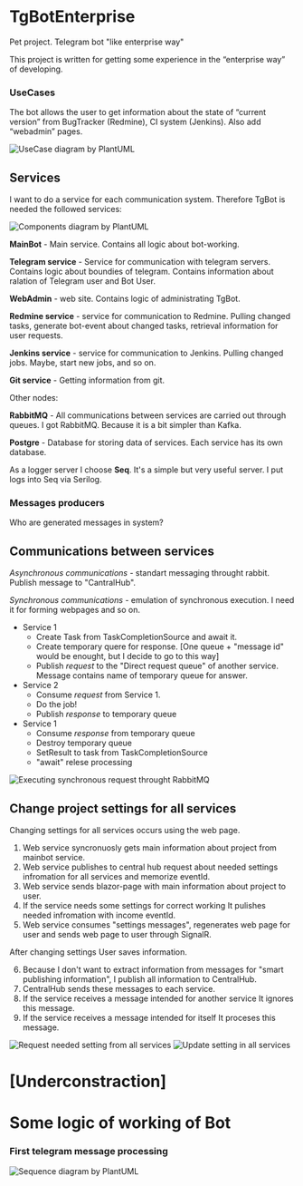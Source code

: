 # TgBotEnterprise
Pet project. Telegram bot "like enterprise way" 

This project is written for getting some experience in the “enterprise way” of developing.


### UseCases

The bot allows the user to get information about the state of “current version” from BugTracker (Redmine), CI system (Jenkins). 
Also add “webadmin” pages.

![UseCase diagram by PlantUML](http://www.plantuml.com/plantuml/proxy?cache=no&src=https://raw.githubusercontent.com/zavpav/TgBotEnterprise/main/UseCase.puml)


## Services

I want to do a service for each communication system.
Therefore TgBot is needed the followed services:

![Components diagram by PlantUML](http://www.plantuml.com/plantuml/proxy?cache=no&src=https://raw.githubusercontent.com/zavpav/TgBotEnterprise/main/Components.puml)


**MainBot** - Main service.  Contains all logic about bot-working.

**Telegram service** - Service for communication with telegram servers. Contains logic about boundies of telegram. Contains information about ralation of Telegram user and Bot User.

**WebAdmin** - web site. Contains logic of administrating TgBot.

**Redmine service** - service for communication to Redmine. Pulling changed tasks, generate bot-event about changed tasks, retrieval information for user requests.

**Jenkins service** - service for communication to Jenkins. Pulling changed jobs. Maybe, start new jobs, and so on.

**Git service** - Getting information from git.

Other nodes:

**RabbitMQ** - All communications between services are carried out through queues. I got RabbitMQ. Because it is a bit simpler than Kafka.

**Postgre** - Database for storing data of services. Each service has its own database.

As a logger server I choose **Seq**. It's a simple but very useful server. I put logs into Seq via Serilog.

### Messages producers

Who are generated messages in system?






## Communications between services
_Asynchronous communications_ - standart messaging throught rabbit. Publish message to "CantralHub".

_Synchronous communications_ - emulation of synchronous execution. I need it for forming webpages and so on.
- Service 1
    - Create Task from TaskCompletionSource and await it. 
    - Create temporary quere for response. [One queue + "message id" would be enought, but I decide to go to this way]    
    - Publish _request_ to the "Direct request queue" of another service. Message contains name of temporary queue for answer.
- Service 2
    - Consume _request_ from Service 1.
    - Do the job!
    - Publish _response_ to temporary queue
- Service 1
    - Consume _response_ from temporary queue
    - Destroy temporary queue
    - SetResult to task from TaskCompletionSource
    - "await" relese processing

![Executing synchronous request throught RabbitMQ](http://www.plantuml.com/plantuml/proxy?cache=no&src=https://raw.githubusercontent.com/zavpav/TgBotEnterprise/main/RabbitSynchronousRequest.puml)


## Change project settings for all services
Сhanging settings for all services occurs using the web page. 
1. Web service syncronuosly gets main information about project from mainbot service. 
2. Web service publishes to central hub request about needed settings infromation for all services and memorize eventId.
3. Web service sends blazor-page with main information about project to user.
4. If the service needs some settings for correct working It pulishes needed infromation with income eventId.
5. Web service consumes "settings messages", regenerates web page for user and sends web page to user through SignalR.

After changing settings User saves information.

6. Because I don't want to extract information from messages for "smart publishing information", I publish all information to CentralHub. 
7. CentralHub sends these messages to each service. 
8. If the service receives a message intended for another service It ignores this message.
9. If the service receives a message intended for itself It proceses this message.


![Request needed setting from all services](http://www.plantuml.com/plantuml/proxy?cache=no&src=https://raw.githubusercontent.com/zavpav/TgBotEnterprise/main/WebAdminChangeSettingsRequest.puml)
![Update setting in all services](http://www.plantuml.com/plantuml/proxy?cache=no&src=https://raw.githubusercontent.com/zavpav/TgBotEnterprise/main/WebAdminChangeSettingsUpdate.puml)


# [Underconstraction]

# Some logic of working of Bot

### First telegram message processing 

![Sequence diagram by PlantUML](http://www.plantuml.com/plantuml/proxy?cache=no&src=https://raw.githubusercontent.com/zavpav/TgBotEnterprise/main/ProcessingTelegramMessage.puml)

